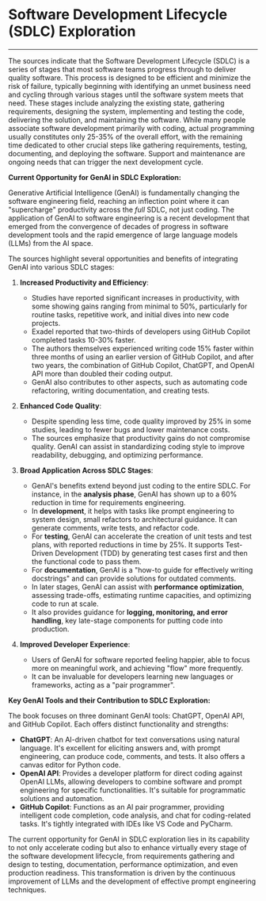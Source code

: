 # Software Development Lifecycle (SDLC) Exploration

<hr>

The sources indicate that the Software Development Lifecycle (SDLC) is a series of stages that most software teams progress through to deliver quality software. This process is designed to be efficient and minimize the risk of failure, typically beginning with identifying an unmet business need and cycling through various stages until the software system meets that need. These stages include analyzing the existing state, gathering requirements, designing the system, implementing and testing the code, delivering the solution, and maintaining the software. While many people associate software development primarily with coding, actual programming usually constitutes only 25-35% of the overall effort, with the remaining time dedicated to other crucial steps like gathering requirements, testing, documenting, and deploying the software. Support and maintenance are ongoing needs that can trigger the next development cycle.

**Current Opportunity for GenAI in SDLC Exploration:**

Generative Artificial Intelligence (GenAI) is fundamentally changing the software engineering field, reaching an inflection point where it can "supercharge" productivity across the _full_ SDLC, not just coding. The application of GenAI to software engineering is a recent development that emerged from the convergence of decades of progress in software development tools and the rapid emergence of large language models (LLMs) from the AI space.

The sources highlight several opportunities and benefits of integrating GenAI into various SDLC stages:

1.  **Increased Productivity and Efficiency**:

    - Studies have reported significant increases in productivity, with some showing gains ranging from minimal to 50%, particularly for routine tasks, repetitive work, and initial dives into new code projects.
    - Exadel reported that two-thirds of developers using GitHub Copilot completed tasks 10-30% faster.
    - The authors themselves experienced writing code 15% faster within three months of using an earlier version of GitHub Copilot, and after two years, the combination of GitHub Copilot, ChatGPT, and OpenAI API more than doubled their coding output.
    - GenAI also contributes to other aspects, such as automating code refactoring, writing documentation, and creating tests.

2.  **Enhanced Code Quality**:

    - Despite spending less time, code quality improved by 25% in some studies, leading to fewer bugs and lower maintenance costs.
    - The sources emphasize that productivity gains do not compromise quality. GenAI can assist in standardizing coding style to improve readability, debugging, and optimizing performance.

3.  **Broad Application Across SDLC Stages**:

    - GenAI's benefits extend beyond just coding to the entire SDLC. For instance, in the **analysis phase**, GenAI has shown up to a 60% reduction in time for requirements engineering.
    - In **development**, it helps with tasks like prompt engineering to system design, small refactors to architectural guidance. It can generate comments, write tests, and refactor code.
    - For **testing**, GenAI can accelerate the creation of unit tests and test plans, with reported reductions in time by 25%. It supports Test-Driven Development (TDD) by generating test cases first and then the functional code to pass them.
    - For **documentation**, GenAI is a "how-to guide for effectively writing docstrings" and can provide solutions for outdated comments.
    - In later stages, GenAI can assist with **performance optimization**, assessing trade-offs, estimating runtime capacities, and optimizing code to run at scale.
    - It also provides guidance for **logging, monitoring, and error handling**, key late-stage components for putting code into production.

4.  **Improved Developer Experience**:
    - Users of GenAI for software reported feeling happier, able to focus more on meaningful work, and achieving "flow" more frequently.
    - It can be invaluable for developers learning new languages or frameworks, acting as a "pair programmer".

**Key GenAI Tools and their Contribution to SDLC Exploration:**

The book focuses on three dominant GenAI tools: ChatGPT, OpenAI API, and GitHub Copilot. Each offers distinct functionality and strengths:

- **ChatGPT**: An AI-driven chatbot for text conversations using natural language. It's excellent for eliciting answers and, with prompt engineering, can produce code, comments, and tests. It also offers a canvas editor for Python code.
- **OpenAI API**: Provides a developer platform for direct coding against OpenAI LLMs, allowing developers to combine software and prompt engineering for specific functionalities. It's suitable for programmatic solutions and automation.
- **GitHub Copilot**: Functions as an AI pair programmer, providing intelligent code completion, code analysis, and chat for coding-related tasks. It's tightly integrated with IDEs like VS Code and PyCharm.

The current opportunity for GenAI in SDLC exploration lies in its capability to not only accelerate coding but also to enhance virtually every stage of the software development lifecycle, from requirements gathering and design to testing, documentation, performance optimization, and even production readiness. This transformation is driven by the continuous improvement of LLMs and the development of effective prompt engineering techniques.
